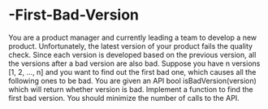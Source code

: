 # -First-Bad-Version
You are a product manager and currently leading a team to develop a new product. Unfortunately, the latest version of your product fails the quality check. Since each version is developed based on the previous version, all the versions after a bad version are also bad.  Suppose you have n versions [1, 2, ..., n] and you want to find out the first bad one, which causes all the following ones to be bad.  You are given an API bool isBadVersion(version) which will return whether version is bad. Implement a function to find the first bad version. You should minimize the number of calls to the API.
